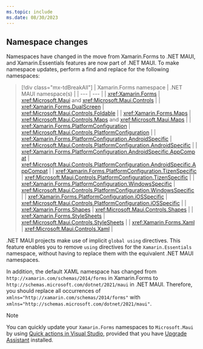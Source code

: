 ```yaml
---
ms.topic: include
ms.date: 08/30/2023
---
```


## Namespace changes

Namespaces have changed in the move from Xamarin.Forms to .NET MAUI, and Xamarin.Essentials features are now part of .NET MAUI. To make namespace updates, perform a find and replace for the following namespaces:

> [!div class="mx-tdBreakAll"]
> | Xamarin.Forms namespace | .NET MAUI namespace(s) |
> | --- | --- |
> | <xref:Xamarin.Forms> | <xref:Microsoft.Maui> and <xref:Microsoft.Maui.Controls> |
> | <xref:Xamarin.Forms.DualScreen> | <xref:Microsoft.Maui.Controls.Foldable> |
> | <xref:Xamarin.Forms.Maps> | <xref:Microsoft.Maui.Controls.Maps> and <xref:Microsoft.Maui.Maps> |
> | <xref:Xamarin.Forms.PlatformConfiguration> | <xref:Microsoft.Maui.Controls.PlatformConfiguration> |
> | <xref:Xamarin.Forms.PlatformConfiguration.AndroidSpecific> | <xref:Microsoft.Maui.Controls.PlatformConfiguration.AndroidSpecific> |
> | <xref:Xamarin.Forms.PlatformConfiguration.AndroidSpecific.AppCompat> | <xref:Microsoft.Maui.Controls.PlatformConfiguration.AndroidSpecific.AppCompat> |
> | <xref:Xamarin.Forms.PlatformConfiguration.TizenSpecific> | <xref:Microsoft.Maui.Controls.PlatformConfiguration.TizenSpecific> |
> | <xref:Xamarin.Forms.PlatformConfiguration.WindowsSpecific> | <xref:Microsoft.Maui.Controls.PlatformConfiguration.WindowsSpecific> |
> | <xref:Xamarin.Forms.PlatformConfiguration.iOSSpecific> | <xref:Microsoft.Maui.Controls.PlatformConfiguration.iOSSpecific> |
> | <xref:Xamarin.Forms.Shapes> | <xref:Microsoft.Maui.Controls.Shapes> |
> | <xref:Xamarin.Forms.StyleSheets> | <xref:Microsoft.Maui.Controls.StyleSheets> |
> | <xref:Xamarin.Forms.Xaml> | <xref:Microsoft.Maui.Controls.Xaml> |

.NET MAUI projects make use of implicit `global using` directives. This feature enables you to remove `using` directives for the `Xamarin.Essentials` namespace, without having to replace them with the equivalent .NET MAUI namespaces.

In addition, the default XAML namespace has changed from `http://xamarin.com/schemas/2014/forms` in Xamarin.Forms to `http://schemas.microsoft.com/dotnet/2021/maui` in .NET MAUI. Therefore, you should replace all occurrences of `xmlns="http://xamarin.com/schemas/2014/forms"` with `xmlns="http://schemas.microsoft.com/dotnet/2021/maui"`.

> [!NOTE]
> You can quickly update your `Xamarin.Forms` namespaces to `Microsoft.Maui` by using [Quick actions in Visual Studio](upgrade-assistant.md#quick-actions-in-visual-studio), provided that you have [Upgrade Assistant](../upgrade-assistant.md) installed.
